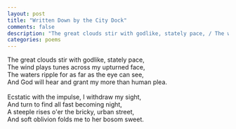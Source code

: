 ```yaml
---
layout: post
title: "Written Down by the City Dock"
comments: false
description: "The great clouds stir with godlike, stately pace, / The wind plays tunes across my upturned face, ..."
categories: poems
---
```


<div class="p">The great clouds stir with godlike, stately pace,</div>
<div class="p">The wind plays tunes across my upturned face,</div>
<div class="p">The waters ripple for as far as the eye can see,</div>
<div class="p">And God will hear and grant my more than human plea.</div>
&nbsp;
<div class="p">Ecstatic with the impulse, I withdraw my sight,</div>
<div class="p">And turn to find all fast becoming night,</div>
<div class="p">A steeple rises o'er the bricky, urban street,</div>
<div class="p">And soft oblivion folds me to her bosom sweet.</div>
